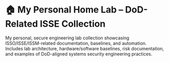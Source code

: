 # 🏠 My Personal Home Lab – DoD-Related ISSE Collection
My personal, secure engineering lab collection showcasing ISSO/ISSE/ISSM-related documentation, baselines, and automation. Includes lab architecture, hardware/software baselines, risk documentation, and examples of DoD-aligned systems security engineering practices.
